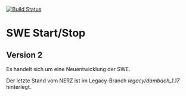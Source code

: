 [![Build Status](https://travis-ci.org/bitctrl/de.bsvrz.sys.startstopp.svg?branch=develop)](https://travis-ci.org/bitctrl/de.bsvrz.sys.startstopp)

# SWE Start/Stop 

## Version 2

Es handelt sich um eine Neuentwicklung der SWE.

Der letzte Stand vom NERZ ist im Legacy-Branch *legacy/dambach_1.17* hinterlegt.

